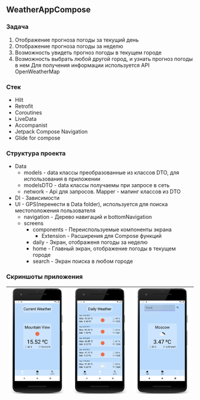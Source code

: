 ## WeatherAppCompose
### Задача
1.  Отображение прогноза погоды за текущий день
2.  Отображение прогноза погоды за неделю
3.  Возможность увидеть прогноз погоды в текущем городе
4.  Возможность выбрать любой другой город, и узнать прогноз погоды в нем
Для получения информации используется API  OpenWeatherMap
### Стек
* Hilt
* Retrofit
* Coroutines
* LiveData
* Accompanist
* Jetpack Compose Navigation
* Glide for compose
### Структура проекта
* Data
    * models - data классы преобразованные из классов DTO, для использования в приложении
    * modelsDTO - data классы получаемы при запросе в сеть
    * network - Api для запросов. Mapper - мапинг классов из DTO
* DI - Зависимости 
* UI - GPS(перенести в Data folder), используется для поиска местоположения пользователя
    * navigation - Дерево навигаций и bottomNavigation
    * screens
        * components - Переиспользуемые компоненты экрана
            * Extension - Расширения для Compose функций 
        * daily - Экран, отображеня погоды за неделю
        * home - Главный экран, отображение погоды в текущем городе
        * search - Экран поиска в любом городе
### Скриншоты приложения

| ![Screenshot 1.](./Screenshots/Screenshot_1.png) | ![Screenshot 2.](./Screenshots/Screenshot_2.png) | ![Screenshot 3.](./Screenshots/Screenshot_3.png) |
|:------------------------------------------------:|:------------------------------------------------:|:------------------------------------------------:|
